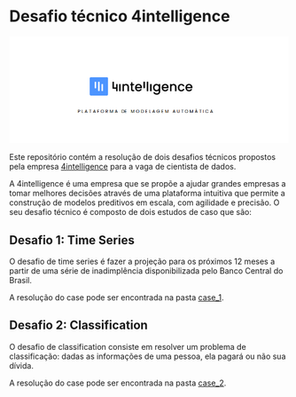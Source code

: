 

# Desafio técnico 4intelligence

![](https://raw.githubusercontent.com/biancaportela/4intelligence/main/imagens/4intelligence%20(2).png?token=GHSAT0AAAAAACESZDIUA547G5OCK5BS4C5KZH3FT2Q)
 
Este repositório contém a resolução de dois desafios técnicos propostos pela empresa [4intelligence](https://www.4intelligence.ai/) para a vaga de cientista de dados.

A 4intelligence é uma empresa que se propõe a ajudar grandes empresas a tomar melhores decisões através de uma plataforma intuitiva que permite a construção de modelos preditivos em escala, com agilidade e precisão. O seu desafio técnico é composto de dois estudos de caso que são:

## Desafio 1: Time Series

O desafio de time series é fazer a projeção para os próximos 12 meses a partir de uma série de inadimplência disponibilizada pelo Banco Central do Brasil. 

A resolução do case pode ser encontrada na pasta [case_1](https://github.com/biancaportela/4intelligence/tree/main/case_1).

## Desafio 2: Classification

O desafio de classification consiste em resolver um problema de classificação: dadas as informações de uma pessoa, ela pagará ou não sua dívida. 

A resolução do case pode ser encontrada na pasta [case_2](https://github.com/biancaportela/4intelligence/tree/main/case_2).